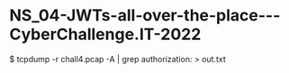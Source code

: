 # NS_04-JWTs-all-over-the-place---CyberChallenge.IT-2022

$ tcpdump -r chall4.pcap -A | grep authorization: > out.txt
